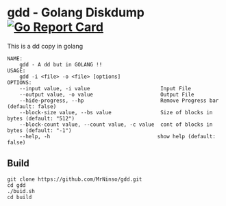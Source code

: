 # gdd - Golang Diskdump [![Go Report Card](https://goreportcard.com/badge/github.com/MrNinso/gdd)](https://goreportcard.com/report/github.com/MrNinso/gdd)  

This is a dd copy in golang

````
NAME:
    gdd - A dd but in GOLANG !!
USAGE:
    gdd -i <file> -o <file> [options] 
OPTIONS:
    --input value, -i value                       Input File
    --output value, -o value                      Output File
    --hide-progress, --hp                         Remove Progress bar (default: false)
    --block-size value, --bs value                Size of blocks in bytes (default: "512")
    --block-count value, --count value, -c value  cont of blocks in bytes (default: "-1")
    --help, -h                                   show help (default: false)
````

## Build

````
git clone https://github.com/MrNinso/gdd.git
cd gdd
./buid.sh
cd build
````

